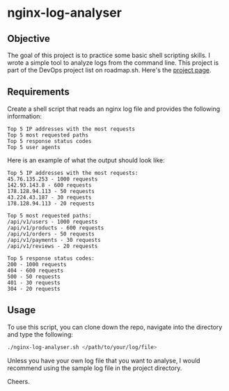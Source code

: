 # nginx-log-analyser

## Objective

The goal of this project is to practice some basic shell scripting skills. I wrote a simple tool to analyze logs from the command line. This project is part of the DevOps project list on roadmap.sh. Here's the [project page](https://roadmap.sh/projects/nginx-log-analyser).

## Requirements

Create a shell script that reads an nginx log file and provides the following information:

    Top 5 IP addresses with the most requests
    Top 5 most requested paths
    Top 5 response status codes
    Top 5 user agents

Here is an example of what the output should look like:

```
Top 5 IP addresses with the most requests:
45.76.135.253 - 1000 requests
142.93.143.8 - 600 requests
178.128.94.113 - 50 requests
43.224.43.187 - 30 requests
178.128.94.113 - 20 requests

Top 5 most requested paths:
/api/v1/users - 1000 requests
/api/v1/products - 600 requests
/api/v1/orders - 50 requests
/api/v1/payments - 30 requests
/api/v1/reviews - 20 requests

Top 5 response status codes:
200 - 1000 requests
404 - 600 requests
500 - 50 requests
401 - 30 requests
304 - 20 requests
```

## Usage

To use this script, you can clone down the repo, navigate into the directory and type the following:
```bash
./nginx-log-analyser.sh </path/to/your/log/file>
```

Unless you have your own log file that you want to analyse, I would recommend using the sample log file in the project directory.

Cheers.
